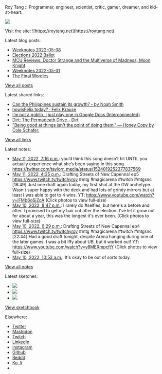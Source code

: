 Roy Tang :: Programmer, engineer, scientist, critic, gamer, dreamer, and kid-at-heart.

![](https://roytang.net/static/img/profile.jpg)

Visit the site: ![https://roytang.net](https://roytang.net)

Latest blog posts:

- [Weeknotes 2022-05-08](https://roytang.net/2022/05/weeknotes-05-08/)
- [Elections 2022 Ballot](https://roytang.net/2022/05/elections-2022-ballot/)
- [MCU Reviews: Doctor Strange and the Multiverse of Madness, Moon Knight](https://roytang.net/2022/05/strange2-moon-knight/)
- [Weeknotes 2022-05-01](https://roytang.net/2022/05/weeknotes-05-01/)
- [The Final Wordles](https://roytang.net/2022/04/final-wordles/)

[View all posts](https://roytang.net/blog)

Latest shared links:

- [Can the Philippines sustain its growth? - by Noah Smith](https://roytang.net/2022/05/078195f7d75927abc117d998f21abe7b/)
- [howisFelix.today? · Felix Krause](https://roytang.net/2022/05/66d647287ff9272f51c685785a475ac1/)
- [I’m not a goblin, I just play one in Google Docs (Interconnected)](https://roytang.net/2022/05/2b9235e82e5ad7275785e3d11b74cc9b/)
- [Dirt: The Permadeath Drive - Dirt](https://roytang.net/2022/05/0cf8a69db081e5b193741a8e0119f245/)
- [&quot;Being good at things isn&#x27;t the point of doing them.&quot;  — Honey Copy by Cole Schafer.](https://roytang.net/2022/05/2963a770493e191eead6f8fb641e1878/)

[View all links](https://roytang.net/links)

Latest notes:

- [May 11, 2022, 7:16 p.m.](https://roytang.net/2022/05/1524347696881954816/): you’d think this song doesn’t hit UNTIL you actually experience what she’s been saying in this song https://twitter.com/taylorr_media/status/1524019252377837569
- [May 11, 2022, 4:35 p.m.](https://roytang.net/2022/05/1524307108920967168/): Drafting Streets of New Capenna! ep5 https://www.twitch.tv/twitchyroy #mtg #magicarena #twitch #mtgsnc [18:49] Just one draft again today, my first shot at the GW archetype. Wasn&#x27;t super happy with the deck and had lots of grindy mirrors but at least I was able to get to 4 wins. YT: https://www.youtube.com/watch?v=iFMb6oSjZoA (Click photos to view full-size)
- [May 10, 2022, 8:47 p.m.](https://roytang.net/2022/05/1524008116395724801/): I rarely do #selfies, but here&#x27;s a before and after. I promised to get my hair cut after the election. I&#x27;ve let it grow out for about a year, this was the longest it&#x27;s ever been. (Click photos to view full-size)
- [May 10, 2022, 6:29 p.m.](https://roytang.net/2022/05/1523973571294474243/): Drafting Streets of New Capenna! ep4 https://www.twitch.tv/twitchyroy #mtg #magicarena #twitch #mtgsnc [22:44] Had a good draft tonight, despite Arena hanging during one of the later games. I was a bit iffy about UB, but it worked out! YT: https://www.youtube.com/watch?v=y8MERmpcftY (Click photos to view full-size)
- [May 10, 2022, 10:53 a.m.](https://roytang.net/2022/05/1523858860812824576/): It&#x27;s okay to be out of sorts today.

[View all notes](https://roytang.net/notes)

Latest sketches:


- ![](https://roytang.net/media/cache/eb/6d/eb6d42690e16874c36049dccfd32b06d.jpg)
- ![](https://roytang.net/media/cache/6c/d5/6cd5b41f73d41026b3f65beeac28a6af.jpg)
- ![](https://roytang.net/media/cache/e5/da/e5da975ee2fed5a25dba802aa7d5ad1c.jpg)

[View sketchbook](https://roytang.net/albums/sketchbook)


Elsewhere:

- [Twitter](https://twitter.com/roytang)
- [Mastodon](https://mastodon.technology/@roytang)
- [Twitch](https://twitch.tv/twitchyroy)
- [LinkedIn](https://www.linkedin.com/in/roytang)
- [Instagram](https://instagram.com/roytang0400)
- [Github](https://github.com/roytang)
- [Reddit](https://reddit.com/u/hungryroy)
- [Ko-fi](https://ko-fi.com/roytang)
- [](mailto:hello@roytang.net)